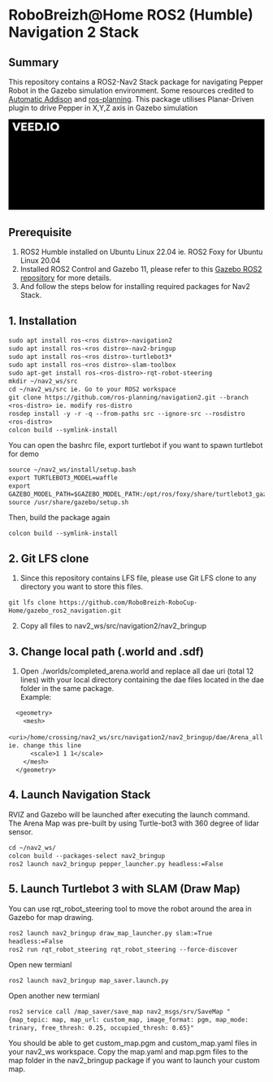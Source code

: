 # RoboBreizh@Home ROS2 (Humble) Navigation 2 Stack

## Summary
This repository contains a ROS2-Nav2 Stack package for navigating Pepper Robot in the Gazebo simulation environment. Some resources credited to [Automatic Addison](https://automaticaddison.com/) and [ros-planning](https://github.com/ros-planning/navigation2). This package utilises Planar-Driven plugin to drive Pepper in X,Y,Z axis in Gazebo simulation

<p align=""><img src="Example/pepper_nav2.gif" width="700"\></p>


## Prerequisite 

1. ROS2 Humble installed on Ubuntu Linux 22.04 ie. ROS2 Foxy for Ubuntu Linux 20.04
2. Installed ROS2 Control and Gazebo 11, please refer to this [Gazebo ROS2 repository](https://github.com/RoboBreizh-RoboCup-Home/gazebo_ros2_pepper) for more details.
3. And follow the steps below for installing required packages for Nav2 Stack.

## 1. Installation

```
sudo apt install ros-<ros distro>-navigation2
sudo apt install ros-<ros distro>-nav2-bringup
sudo apt install ros-<ros distro>-turtlebot3*
sudo apt install ros-<ros distro>-slam-toolbox
sudo apt-get install ros-<ros-distro>-rqt-robot-steering
mkdir ~/nav2_ws/src
cd ~/nav2_ws/src ie. Go to your ROS2 workspace
git clone https://github.com/ros-planning/navigation2.git --branch <ros-distro> ie. modify ros-distro
rosdep install -y -r -q --from-paths src --ignore-src --rosdistro <ros-distro>
colcon build --symlink-install
```
You can open the bashrc file, export turtlebot if you want to spawn turtlebot for demo

```
source ~/nav2_ws/install/setup.bash
export TURTLEBOT3_MODEL=waffle
export GAZEBO_MODEL_PATH=$GAZEBO_MODEL_PATH:/opt/ros/foxy/share/turtlebot3_gazebo/models
source /usr/share/gazebo/setup.sh
```
Then, build the package again
```
colcon build --symlink-install
```

## 2. Git LFS clone

1. Since this repository contains LFS file, please use Git LFS clone to any directory you want to store this files.
```
git lfs clone https://github.com/RoboBreizh-RoboCup-Home/gazebo_ros2_navigation.git
```
2. Copy all files to nav2_ws/src/navigation2/nav2_bringup


## 3. Change local path (.world and .sdf)

1. Open ./worlds/completed_arena.world and replace all dae uri (total 12 lines) with your local directory containing the dae files located in the dae folder in the same package.\
Example:
```
  <geometry>
    <mesh>
      <uri>/home/crossing/nav2_ws/src/navigation2/nav2_bringup/dae/Arena_all.dae</uri> ie. change this line 
      <scale>1 1 1</scale>
    </mesh>
  </geometry>
```

## 4. Launch Navigation Stack 

RVIZ and Gazebo will be launched after executing the launch command. The Arena Map was pre-built by using Turtle-bot3 with 360 degree of lidar sensor.  
```
cd ~/nav2_ws/
colcon build --packages-select nav2_bringup
ros2 launch nav2_bringup pepper_launcher.py headless:=False
```

## 5. Launch Turtlebot 3 with SLAM (Draw Map)

You can use rqt_robot_steering tool to move the robot around the area in Gazebo for map drawing.
```
ros2 launch nav2_bringup draw_map_launcher.py slam:=True headless:=False
ros2 run rqt_robot_steering rqt_robot_steering --force-discover
```
Open new termianl
```
ros2 launch nav2_bringup map_saver.launch.py
```
Open another new termianl
```
ros2 service call /map_saver/save_map nav2_msgs/srv/SaveMap "{map_topic: map, map_url: custom_map, image_format: pgm, map_mode: trinary, free_thresh: 0.25, occupied_thresh: 0.65}"
```
You should be able to get custom_map.pgm and custom_map.yaml files in your nav2_ws workspace. 
Copy the map.yaml and map.pgm files to the map folder in the nav2_bringup package if you want to launch your custom map.

